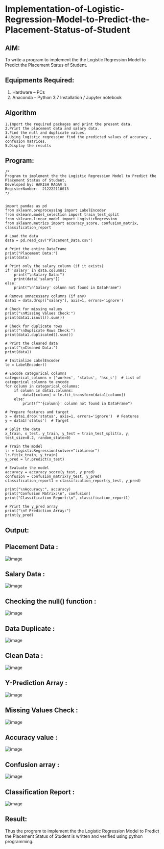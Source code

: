 # Implementation-of-Logistic-Regression-Model-to-Predict-the-Placement-Status-of-Student

## AIM:
To write a program to implement the the Logistic Regression Model to Predict the Placement Status of Student.

## Equipments Required:
1. Hardware – PCs
2. Anaconda – Python 3.7 Installation / Jupyter notebook

## Algorithm
```
1.Import the required packages and print the present data.
2.Print the placement data and salary data.
3.Find the null and duplicate values.
4.Using logistic regression find the predicted values of accuracy , confusion matrices.
5.Display the results
```
## Program:
```
/*
Program to implement the the Logistic Regression Model to Predict the Placement Status of Student.
Developed by: HARISH RAGAV S
RegisterNumber:  212222110013
*/


import pandas as pd
from sklearn.preprocessing import LabelEncoder
from sklearn.model_selection import train_test_split
from sklearn.linear_model import LogisticRegression
from sklearn.metrics import accuracy_score, confusion_matrix, classification_report

# Load the data
data = pd.read_csv("Placement_Data.csv")

# Print the entire DataFrame
print("Placement Data:")
print(data)

# Print only the salary column (if it exists)
if 'salary' in data.columns:
    print("\nSalary Data:")
    print(data['salary'])
else:
    print("\n'Salary' column not found in DataFrame")

# Remove unnecessary columns (if any)
data1 = data.drop(["salary"], axis=1, errors='ignore')

# Check for missing values
print("\nMissing Values Check:")
print(data1.isnull().sum())

# Check for duplicate rows
print("\nDuplicate Rows Check:")
print(data1.duplicated().sum())

# Print the cleaned data
print("\nCleaned Data:")
print(data1)

# Initialize LabelEncoder
le = LabelEncoder()

# Encode categorical columns
categorical_columns = ['workex', 'status', 'hsc_s']  # List of categorical columns to encode
for column in categorical_columns:
    if column in data1.columns:
        data1[column] = le.fit_transform(data1[column])
    else:
        print(f"'{column}' column not found in DataFrame")

# Prepare features and target
x = data1.drop('status', axis=1, errors='ignore')  # Features
y = data1['status']  # Target

# Split the data
x_train, x_test, y_train, y_test = train_test_split(x, y, test_size=0.2, random_state=0)

# Train the model
lr = LogisticRegression(solver="liblinear")
lr.fit(x_train, y_train)
y_pred = lr.predict(x_test)

# Evaluate the model
accuracy = accuracy_score(y_test, y_pred)
confusion = confusion_matrix(y_test, y_pred)
classification_report1 = classification_report(y_test, y_pred)

print("\nAccuracy:", accuracy)
print("Confusion Matrix:\n", confusion)
print("Classification Report:\n", classification_report1)

# Print the y_pred array
print("\nY Prediction Array:")
print(y_pred)

```

## Output:
## Placement Data :
![image](https://github.com/user-attachments/assets/d7a9bca2-ba40-4fc2-9b15-52e88e7aa6b0)
## Salary Data :
![image](https://github.com/user-attachments/assets/f11b4bad-9971-4743-8a7d-805395fd1651)
## Checking the null() function :
![image](https://github.com/user-attachments/assets/83abc147-e2f1-4af2-8188-ad69f412fa54)
## Data Duplicate :
![image](https://github.com/user-attachments/assets/63dda5bb-c0d2-4042-bb0c-fd805e98e3a2)
## Clean Data :
![image](https://github.com/user-attachments/assets/c05455b7-4279-4ac3-b095-6ee20f330d9a)
## Y-Prediction Array :
![image](https://github.com/user-attachments/assets/f7c25ad4-5e81-4d98-bafc-adb95e90bc7a)
## Missing Values Check :
![image](https://github.com/user-attachments/assets/fb9c5782-0b08-4953-9149-5132b25540a5)
## Accuracy value :
![image](https://github.com/user-attachments/assets/4f0e9014-3864-4456-aa48-ab2a1324eddd)
## Confusion array :
![image](https://github.com/user-attachments/assets/d7e0f1c4-a447-413e-86b9-8c3722c22df5)
## Classification Report :
![image](https://github.com/user-attachments/assets/f9dfce0b-608d-4aed-8de9-9fbbe28e96ba)

## Result:
Thus the program to implement the the Logistic Regression Model to Predict the Placement Status of Student is written and verified using python programming.
